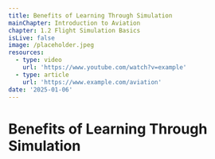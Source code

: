 ```yaml
---
title: Benefits of Learning Through Simulation
mainChapter: Introduction to Aviation
chapter: 1.2 Flight Simulation Basics
isLive: false
image: /placeholder.jpeg
resources:
  - type: video
    url: 'https://www.youtube.com/watch?v=example'
  - type: article
    url: 'https://www.example.com/aviation'
date: '2025-01-06'
---
```


# Benefits of Learning Through Simulation
